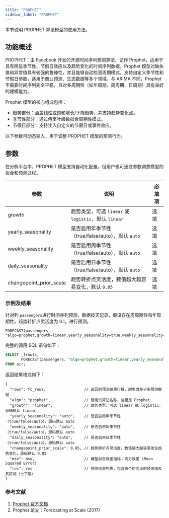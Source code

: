 ```yaml
---
title: "PROPHET"
sidebar_label: "PROPHET"
---
```


本节说明 PROPHET 算法模型的使用方法。

## 功能概述

PROPHET：由 Facebook 开发的开源时间序列预测算法，记作 Prophet，适用于具有明显季节性、节假日效应以及趋势变化的时间序列数据。Prophet 模型对缺失值和异常值具有较强的鲁棒性，并且能够自动检测周期模式，支持自定义季节性和节假日参数，适用于商业预测、生态数据等多个领域。与 ARIMA 不同，Prophet 不需要时间序列完全平稳，且对多周期性（如年周期、周周期、日周期）具有良好的建模能力。

Prophet 模型的核心组成包括：

- 趋势部分：涵盖线性或饱和增长/下降趋势，并支持趋势变化点。
- 季节性部分：通过傅里叶级数拟合周期性模式。
- 节假日部分：支持注入自定义的节假日或事件效应。

以下参数可动态输入，用于调整 PROPHET 模型的预测行为。

## 参数

在分析平台中，PROPHET 模型支持自动化配置，但用户也可通过参数调整模型的拟合和预测过程。

| 参数                    | 说明                                                 | 必填项 |
| ----------------------- | ---------------------------------------------------- | ------ |
| growth                  | 趋势类型，可选 `linear` 或 `logistic`，默认 `linear` | 选填   |
| yearly_seasonality      | 是否启用年季节性（true/false/auto），默认 `auto`     | 选填   |
| weekly_seasonality      | 是否启用周季节性（true/false/auto），默认 `auto`     | 选填   |
| daily_seasonality       | 是否启用日季节性（true/false/auto），默认 `auto`     | 选填   |
| changepoint_prior_scale | 趋势转折点灵活度，数值越大越容易变化，默认 `0.05`    | 选填   |

### 示例及结果

针对列 `passengers`进行时间序列预测，数据按天记录，假设存在周周期性和年周期性，趋势转折点灵活度为 0.1，进行预测。

```text
FORECAST(passengers, "algo=prophet,growth=linear,yearly_seasonality=true,weekly_seasonality=true,changepoint_prior_scale=0.1")
````

完整的调用 SQL 语句如下：

```sql
SELECT _frowts,
       FORECAST(passengers, "algo=prophet,growth=linear,yearly_seasonality=true,weekly_seasonality=true,changepoint_prior_scale=0.1")
FROM air;
```

返回结果格式如下：

```json5
{
  "rows": fc_rows,                 // 返回的预测结果行数，即生成多少条预测数据
  "algo": "prophet",               // 使用的算法名称，这里是 Prophet
  "growth": "linear",              // 趋势类型，可选 linear 或 logistic，源码默认 linear
  "yearly_seasonality": "auto",    // 是否启用年季节性（true/false/auto），源码默认 auto
  "weekly_seasonality": "auto",    // 是否启用周季节性（true/false/auto），源码默认 auto
  "daily_seasonality": "auto",     // 是否启用日季节性（true/false/auto），源码默认 auto
  "changepoint_prior_scale": 0.05, // 趋势转折点灵活度，数值越大越容易发生趋势变化，源码默认 0.05
  "mse": mse,                      // 模型拟合误差指标：均方误差 (Mean Squared Error)
  "res": res                       // 预测结果列表，包含每个时间点的预测值及其区间（上下限）
}
```

### 参考文献

1. [Prophet 官方文档](https://facebook.github.io/prophet/)
2. Prophet 论文：Forecasting at Scale (2017)

